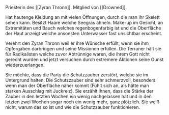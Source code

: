 Priesterin des [[Zyran Thronn]].
Mitglied von [[Drowned]].

Hat hautenge Kleidung an mit vielen Öffnungen, durch die man ihr Skelett sehen kann.
Besitzt Haare welche Seegras ähneln.
Make-up im Gesicht, an Extremitäten und Bauch welches regenbogenfarbig ist und die Oberfläche der Haut anzeigt welche ansonsten Unterwasser fast unsichtbar erscheint.

Verehrt den Zyran Thronn weil er ihre Wünsche erfüllt, wenn sie ihm Opfergaben darbringen und seine Missionen erfüllen. Die Terraner hält sie für Radikalisten welche zuvor Abtrünnige waren, die ihrem Gott nicht gerecht wurden und jetzt versuchen durch extremere Aktionen seine Gunst wiederzuerlangen.

Sie möchte, dass die Party die Schutzzauber zerstört, welche sie im Untergrund halten. Die Schutzzauber sind sehr schmerzvoll, besonders wenn man der Oberfläche näher kommt (Fühlt sich an, als hätte man starken Ausschlag mit Juckreiz). Sie erzählt ihnen, dass die Stärke der Zauber in den letzten Wochen ein wenig nachgelassen hat und in den letzten zwei Wochen sogar noch ein wenig mehr, ganz plötzlich. Sie weiß nicht, warum das so ist und wie die Schutzzauber funktionieren.